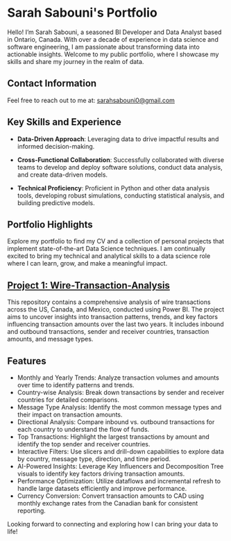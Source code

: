 # Sarah Sabouni's Portfolio

Hello! I’m Sarah Sabouni, a seasoned BI Developer and Data Analyst based in Ontario, Canada. With over a decade of experience in data science and software engineering, I am passionate about transforming data into actionable insights. Welcome to my public portfolio, where I showcase my skills and share my journey in the realm of data.

## Contact Information

Feel free to reach out to me at: sarahsabouni0@gmail.com

## Key Skills and Experience

* **Data-Driven Approach**: Leveraging data to drive impactful results and informed decision-making.

* **Cross-Functional Collaboration**: Successfully collaborated with diverse teams to develop and deploy software solutions, conduct data analysis, and create data-driven models.

* **Technical Proficiency**: Proficient in Python and other data analysis tools, developing robust simulations, conducting statistical analysis, and building predictive models.

## Portfolio Highlights

Explore my portfolio to find my CV and a collection of personal projects that implement state-of-the-art Data Science techniques. I am continually excited to bring my technical and analytical skills to a data science role where I can learn, grow, and make a meaningful impact.

## [Project 1: Wire-Transaction-Analysis](https://github.com/Sarahsabouni/Cross-Border-Transactions-Insights-)

This repository contains a comprehensive analysis of wire transactions across the US, Canada, and Mexico, conducted using Power BI. The project aims to uncover insights into transaction patterns, trends, and key factors influencing transaction amounts over the last two years. It includes inbound and outbound transactions, sender and receiver countries, transaction amounts, and message types.

## Features
* Monthly and Yearly Trends: Analyze transaction volumes and amounts over time to identify patterns and trends.
* Country-wise Analysis: Break down transactions by sender and receiver countries for detailed comparisons.
* Message Type Analysis: Identify the most common message types and their impact on transaction amounts.
* Directional Analysis: Compare inbound vs. outbound transactions for each country to understand the flow of funds.
* Top Transactions: Highlight the largest transactions by amount and identify the top sender and receiver countries.
* Interactive Filters: Use slicers and drill-down capabilities to explore data by country, message type, direction, and time period.
* AI-Powered Insights: Leverage Key Influencers and Decomposition Tree visuals to identify key factors driving transaction amounts.
* Performance Optimization: Utilize dataflows and incremental refresh to handle large datasets efficiently and improve performance.
* Currency Conversion: Convert transaction amounts to CAD using monthly exchange rates from the Canadian bank for consistent reporting.


Looking forward to connecting and exploring how I can bring your data to life!
